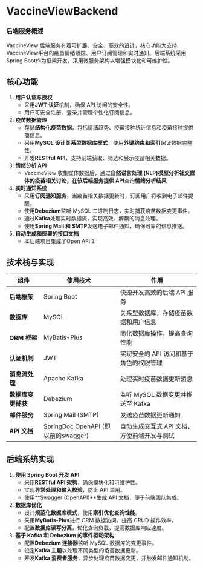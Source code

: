 # VaccineViewBackend
### **后端服务概述**
VaccineView 后端服务有着可扩展、安全、高效的设计，核心功能为支持VaccineView平台的疫苗情绪跟踪、用户订阅管理和实时通知。后端系统采用Spring Boot作为框架开发，采用微服务架构以增强模块化和可维护性。

## **核心功能**

1. **用户认证与授权**
    - 采用**JWT 认证**机制，确保 API 访问的安全性。
    - 用户可安全注册、登录并管理个性化订阅信息。
2. **疫苗数据管理**
    - 存储**结构化疫苗数据**，包括情绪趋势、疫苗接种统计信息和疫苗接种提供商信息。
    - 采用**MySQL 设计关系型数据库模式**，使用**外键约束和索引**保证数据完整性。
    - 开发**RESTful API**，支持前端获取、筛选和展示疫苗相关数据。
3. **情绪分析 API**
    - VaccineView 收集媒体数据后，通过**自然语言处理 (NLP)**模型分析社交媒体的疫苗相关讨论，在该后端服务提供** API**查询**情绪分析结果**
4. **实时通知系统**
    - 采用**订阅通知服务**，当疫苗相关数据更新时，订阅用户将收到电子邮件提醒。
    - 使用**Debezium**监听 MySQL 二进制日志，实时捕获疫苗数据变更事件。
    - 通过**Kafka**处理实时数据流，实现高效、解耦的消息处理。
    - 使用**Spring Mail 和 SMTP**发送电子邮件通知，确保可靠的信息推送。
5. **自动生成和部署的接口文档**
    - 本后端项目集成了Open API 3

    
## **技术栈与实现**

|组件|使用技术|作用|
|-|-|-|
|**后端框架**|Spring Boot|快速开发高效的后端 API 服务|
|**数据库**|MySQL|关系型数据库，存储疫苗数据和用户信息|
|**ORM 框架**|MyBatis-Plus|简化数据库操作，提高查询性能|
|**认证机制**|JWT  |实现安全的 API 访问和基于角色的权限管理|
|**消息流处理**|Apache Kafka|处理实时疫苗数据更新消息|
|**数据库变更捕获**|Debezium|监听 MySQL 数据变更并推送至 Kafka|
|**邮件服务**|Spring Mail (SMTP)|发送疫苗数据更新通知|
|**API 文档**|SpringDoc OpenAPI (即以前的swagger)|自动生成交互式 API 文档，方便前端开发与测试|


## **后端系统实现**

1. **使用 Spring Boot 开发 API**
    - 采用**RESTful API 架构**，确保模块化和可维护性。
    - 实现**异常处理和输入校验**，防止 API 滥用。
    - 使用**Swagger (OpenAPI)**生成 API 文档，便于前端团队集成。
2. **数据库优化**
    - 设计**规范化数据库模式**，使用**索引优化查询性能**。
    - 采用**MyBatis-Plus**进行 ORM 数据访问，提高 CRUD 操作效率。
    - 配置**数据库读写分离**，优化查询负载，提高数据库响应速度。
3. **基于 Kafka 和 Debezium 的事件驱动架构**
    - 配置**Debezium 连接器**监听 MySQL 数据库的变更事件。
    - 设定**Kafka 主题**以处理不同类型的疫苗数据更新。
    - 开发**Kafka 消费者服务**，异步处理疫苗数据变更，并触发邮件通知机制。